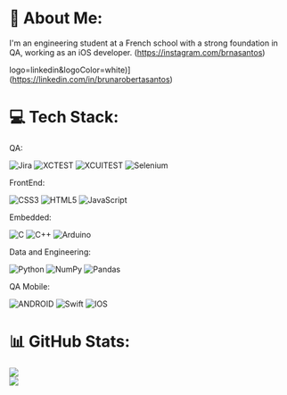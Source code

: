 # 💫 About Me:
I'm an engineering student at a French school with a strong foundation in QA, working as an iOS developer.
(https://instagram.com/brnasantos) 

logo=linkedin&logoColor=white)](https://linkedin.com/in/brunarobertasantos) 

# 💻 Tech Stack:
QA:

![Jira](https://img.shields.io/badge/jira-%230A0FFF.svg?style=for-the-badge&logo=jira&logoColor=white) 
![XCTEST](https://img.shields.io/badge/XCTest-%2320232a?style=for-the-badge&logo=xcode&logoColor=white) 
![XCUITEST](https://img.shields.io/badge/XCUITest-%2320232a?style=for-the-badge&logo=xcode&logoColor=white) 
![Selenium](https://img.shields.io/badge/selenium-3670A0?style=for-the-badge&logo=selenium&logoColor=white) 

FrontEnd:

![CSS3](https://img.shields.io/badge/css3-%231572B6.svg?style=for-the-badge&logo=css3&logoColor=white) 
![HTML5](https://img.shields.io/badge/html5-%23E34F26.svg?style=for-the-badge&logo=html5&logoColor=white) 
![JavaScript](https://img.shields.io/badge/javascript-%23323330.svg?style=for-the-badge&logo=javascript&logoColor=%23F7DF1E) 

Embedded:

![C](https://img.shields.io/badge/c-%2300599C.svg?style=for-the-badge&logo=c&logoColor=white) 
![C++](https://img.shields.io/badge/c++-%2300599C.svg?style=for-the-badge&logo=c%2B%2B&logoColor=white) 
![Arduino](https://img.shields.io/badge/-Arduino-00979D?style=for-the-badge&logo=Arduino&logoColor=white)

Data and Engineering:

![Python](https://img.shields.io/badge/python-3670A0?style=for-the-badge&logo=python&logoColor=ffdd54) 
![NumPy](https://img.shields.io/badge/numpy-%23013243.svg?style=for-the-badge&logo=numpy&logoColor=white) 
![Pandas](https://img.shields.io/badge/pandas-%23150458.svg?style=for-the-badge&logo=pandas&logoColor=white) 

QA Mobile:

![ANDROID](https://img.shields.io/badge/android-%2320232a.svg?style=for-the-badge&logo=android&logoColor=%a4c639) 
![Swift](https://img.shields.io/badge/swift-F54A2A?style=for-the-badge&logo=swift&logoColor=white) 
![IOS](https://img.shields.io/badge/IOS-%2320232a.svg?style=for-the-badge&logo=apple&logoColor=white) 


# 📊 GitHub Stats:
![](https://github-readme-streak-stats.herokuapp.com/?user=gsantosbruna&theme=radical&hide_border=false)<br/>
![](https://github-readme-stats.vercel.app/api/top-langs/?username=gsantosbruna&theme=radical&hide_border=false&include_all_commits=true&count_private=true&layout=compact)

<!-- Proudly created with GPRM ( https://gprm.itsvg.in ) -->
